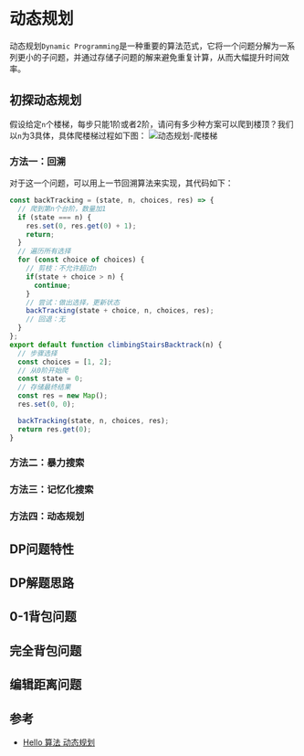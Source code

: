 # 动态规划
动态规划`Dynamic Programming`是一种重要的算法范式，它将一个问题分解为一系列更小的子问题，并通过存储子问题的解来避免重复计算，从而大幅提升时间效率。

## 初探动态规划
假设给定`n`个楼梯，每步只能1阶或者2阶，请问有多少种方案可以爬到楼顶？我们以`n`为3具体，具体爬楼梯过程如下图：
![动态规划-爬楼梯](https://www.hello-algo.com/chapter_dynamic_programming/intro_to_dynamic_programming.assets/climbing_stairs_example.png)

### 方法一：回溯
对于这一个问题，可以用上一节回溯算法来实现，其代码如下：
```js
const backTracking = (state, n, choices, res) => {
  // 爬到第n个台阶，数量加1
  if (state === n) {
    res.set(0, res.get(0) + 1);
    return;
  }
  // 遍历所有选择
  for (const choice of choices) {
    // 剪枝：不允许超过n
    if(state + choice > n) {
      continue;
    }
    // 尝试：做出选择，更新状态
    backTracking(state + choice, n, choices, res);
    // 回退：无
  }
};
export default function climbingStairsBacktrack(n) {
  // 步骤选择
  const choices = [1, 2];
  // 从0阶开始爬
  const state = 0;
  // 存储最终结果
  const res = new Map();
  res.set(0, 0);

  backTracking(state, n, choices, res);
  return res.get(0);
}
```

### 方法二：暴力搜索

### 方法三：记忆化搜索

### 方法四：动态规划

## DP问题特性

## DP解题思路

## 0-1背包问题

## 完全背包问题

## 编辑距离问题

## 参考
* [Hello 算法 动态规划](https://www.hello-algo.com/chapter_dynamic_programming/)